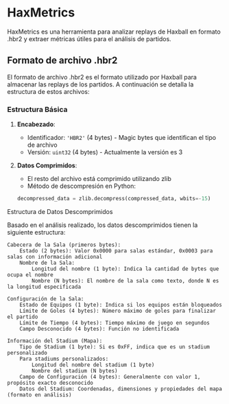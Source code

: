 # HaxMetrics

HaxMetrics es una herramienta para analizar replays de Haxball en formato .hbr2 y extraer métricas útiles para el análisis de partidos.

## Formato de archivo .hbr2

El formato de archivo .hbr2 es el formato utilizado por Haxball para almacenar las replays de los partidos. A continuación se detalla la estructura de estos archivos:

### Estructura Básica

1. **Encabezado**:

   - Identificador: `'HBR2'` (4 bytes) - Magic bytes que identifican el tipo de archivo
   - Versión: `uint32` (4 bytes) - Actualmente la versión es 3

2. **Datos Comprimidos**:
   - El resto del archivo está comprimido utilizando zlib
   - Método de descompresión en Python:
   ```python
   decompressed_data = zlib.decompress(compressed_data, wbits=-15)
   ```

Estructura de Datos Descomprimidos

Basado en el análisis realizado, los datos descomprimidos tienen la siguiente estructura:

    Cabecera de la Sala (primeros bytes):
        Estado (2 bytes): Valor 0x0000 para salas estándar, 0x0003 para salas con información adicional
        Nombre de la Sala:
            Longitud del nombre (1 byte): Indica la cantidad de bytes que ocupa el nombre
            Nombre (N bytes): El nombre de la sala como texto, donde N es la longitud especificada

    Configuración de la Sala:
        Estado de Equipos (1 byte): Indica si los equipos están bloqueados
        Límite de Goles (4 bytes): Número máximo de goles para finalizar el partido
        Límite de Tiempo (4 bytes): Tiempo máximo de juego en segundos
        Campo Desconocido (4 bytes): Función no identificada

    Información del Stadium (Mapa):
        Tipo de Stadium (1 byte): Si es 0xFF, indica que es un stadium personalizado
        Para stadiums personalizados:
            Longitud del nombre del stadium (1 byte)
            Nombre del stadium (N bytes)
        Campo de Configuración (4 bytes): Generalmente con valor 1, propósito exacto desconocido
        Datos del Stadium: Coordenadas, dimensiones y propiedades del mapa (formato en análisis)
